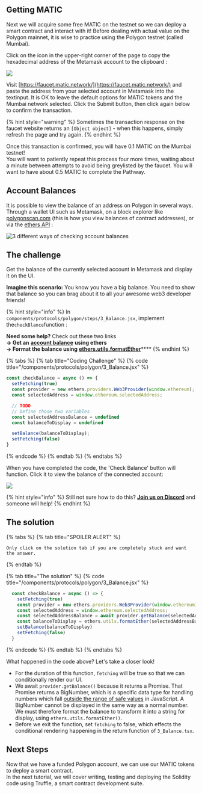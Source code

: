 ## Getting MATIC

Next we will acquire some free MATIC on the testnet so we can deploy a smart contract and interact with it! Before dealing with actual value on the Polygon mainnet, it is wise to practice using the Polygon testnet \(called Mumbai\).

Click on the icon in the upper-right corner of the page to copy the hexadecimal address of the Metamask account to the clipboard :

![](../../../.gitbook/assets/click_to_copy.png)

Visit [https://faucet.matic.network/](https://faucet.matic.network/) and paste the address from your selected account in Metamask into the textinput. It is OK to leave the default options for MATIC tokens and the Mumbai network selected. Click the Submit button, then click again below to confirm the transaction.

{% hint style="warning" %}
Sometimes the transaction response on the faucet website returns an `[Object object]` - when this happens, simply refresh the page and try again.
{% endhint %}

Once this transaction is confirmed, you will have 0.1 MATIC on the Mumbai testnet!  
You will want to patiently repeat this process four more times, waiting about a minute between attempts to avoid being greylisted by the faucet. You will want to have about 0.5 MATIC to complete the Pathway.

## Account Balances

It is possible to view the balance of an address on Polygon in several ways. Through a wallet UI such as Metamask, on a block explorer like [polygonscan.com](https://polygonscan.com) \(this is how you view balances of contract addresses\), or via the [ethers API](https://docs.ethers.io/v5/single-page/#/v5/api/providers/provider/-%23-Provider-getBalance) :

![3 different ways of checking account balances](../../../.gitbook/assets/balances.png)

## The challenge

Get the balance of the currently selected account in Metamask and display it on the UI.

**Imagine this scenario:** You know you have a big balance. You need to show that balance so you can brag about it to all your awesome web3 developer friends!

{% hint style="info" %}
In `components/protocols/polygon/steps/3_Balance.jsx`, implement the`checkBlance`function :

**Need some help?** Check out these two links  
**→ Get an** [**account balance**](https://docs.ethers.io/v5/api/providers/provider/#Provider-getBalance) **using ethers  
→ Format the balance using** [**ethers.utils.formatEther**](https://docs.ethers.io/v5/api/utils/display-logic/#unit-conversion)\*\*\*\*
{% endhint %}

{% tabs %}
{% tab title="Coding Challenge" %}
{% code title="/components/protocols/polygon/3\_Balance.jsx" %}
```jsx
const checkBalance = async () => {
  setFetching(true)
  const provider = new ethers.providers.Web3Provider(window.ethereum);
  const selectedAddress = window.ethereum.selectedAddress;

  // TODO
  // Define those two variables
  const selectedAddressBalance = undefined
  const balanceToDisplay = undefined

  setBalance(balanceToDisplay);
  setFetching(false)
}
```
{% endcode %}
{% endtab %}
{% endtabs %}

When you have completed the code, the 'Check Balance' button will function. Click it to view the balance of the connected account:

![](../../../.gitbook/assets/matic_balance.png)

{% hint style="info" %}
Still not sure how to do this? [**Join us on Discord**](https://discord.gg/fszyM7K) and someone will help!
{% endhint %}

## The solution

{% tabs %}
{% tab title="SPOILER ALERT" %}
```text
Only click on the solution tab if you are completely stuck and want the answer.
```
{% endtab %}

{% tab title="The solution" %}
{% code title="/components/protocols/polygon/3\_Balance.jsx" %}
```javascript
  const checkBalance = async () => {
    setFetching(true)
    const provider = new ethers.providers.Web3Provider(window.ethereum)
    const selectedAddress = window.ethereum.selectedAddress;
    const selectedAddressBalance = await provider.getBalance(selectedAddress)
    const balanceToDisplay = ethers.utils.formatEther(selectedAddressBalance.toString())
    setBalance(balanceToDisplay)
    setFetching(false)
  }
```
{% endcode %}
{% endtab %}
{% endtabs %}

What happened in the code above? Let's take a closer look!

* For the duration of this function, `fetching` will be true so that we can conditionally render our UI. 
* We await `provider.getBalance()` because it returns a Promise. That Promise returns a BigNumber, which is a specific data type for handling numbers which fall [outside the range of safe values](https://docs.ethers.io/v5/api/utils/bignumber/#BigNumber--notes-safenumbers) in JavaScript. A BigNumber cannot be displayed in the same way as a normal number. We must therefore format the balance to transform it into a string for display, using `ethers.utils.formatEther()`.
* Before we exit the function, set `fetching` to false, which effects the conditional rendering happening in the return function of `3_Balance.tsx`.

## Next Steps

Now that we have a funded Polygon account, we can use our MATIC tokens to deploy a smart contract.  
In the next tutorial, we will cover writing, testing and deploying the Solidity code using Truffle, a smart contract development suite.

